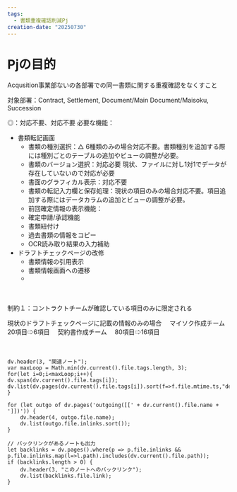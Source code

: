 ```yaml
---
tags:
  - 書類重複確認削減Pj
creation-date: "20250730"
---
```


# Pjの目的

Acqusition事業部ないの各部署での同一書類に関する重複確認をなくすこと

対象部署：Contract, Settlement, Document/Main Document/Maisoku, Succession


◎：対応不要、対応不要
必要な機能：
- 書類転記画面
	- 書類の種別選択：△
	  6種類のみの場合対応不要。書類種別を追加する際には種別ごとのテーブルの追加やビューの調整が必要。
	- 書類のバージョン選択：対応必要
	  現状、ファイルに対し1対1でデータが存在していないので対応が必要
	- 書面のグラフィカル表示：対応不要
	- 書類の転記入力欄と保存処理：現状の項目のみの場合対応不要。項目追加する際にはデータカラムの追加とビューの調整が必要。
	- 前回確定情報の表示機能：
	- 確定申請/承認機能
	- 書類紐付け
	- 過去書類の情報をコピー
	- OCR読み取り結果の入力補助
 - ドラフトチェックページの改修
	 - 書類情報の引用表示
	 - 書類情報画面への遷移
	 - 

　

制約１：コントラクトチームが確認している項目のみに限定される

現状のドラフトチェックページに記載の情報のみの場合
　マイソク作成チーム　20項目⇨6項目
　契約書作成チーム　 80項目⇨16項目

　





```dataviewjs
dv.header(3, "関連ノート");
var maxLoop = Math.min(dv.current().file.tags.length, 3);
for(let i=0;i<maxLoop;i++){
dv.span(dv.current().file.tags[i]);
dv.list(dv.pages(dv.current().file.tags[i]).sort(f=>f.file.mtime.ts,"desc").limit(15).file.link);
}

for (let outgo of dv.pages('outgoing([[' + dv.current().file.name + ']])')) {
    dv.header(4, outgo.file.name);
    dv.list(outgo.file.inlinks.sort());
}

// バックリンクがあるノートも出力
let backlinks = dv.pages().where(p => p.file.inlinks && p.file.inlinks.map(l=>l.path).includes(dv.current().file.path));
if (backlinks.length > 0) {
    dv.header(3, "このノートへのバックリンク");
    dv.list(backlinks.file.link);
}

```